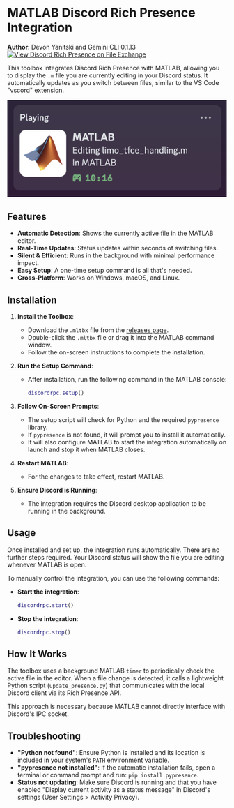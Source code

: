 # MATLAB Discord Rich Presence Integration

**Author**: Devon Yanitski and Gemini CLI 0.1.13     [![View Discord Rich Presence on File Exchange](https://www.mathworks.com/matlabcentral/images/matlab-file-exchange.svg)](https://www.mathworks.com/matlabcentral/fileexchange/181627-discord-rich-presence)

This toolbox integrates Discord Rich Presence with MATLAB, allowing you to display the `.m` file you are currently editing in your Discord status. It automatically updates as you switch between files, similar to the VS Code "vscord" extension.

![Demo Image](MATLAB-Discord-Rich-Presence-Demo.png)

## Features

- **Automatic Detection**: Shows the currently active file in the MATLAB editor.
- **Real-Time Updates**: Status updates within seconds of switching files.
- **Silent & Efficient**: Runs in the background with minimal performance impact.
- **Easy Setup**: A one-time setup command is all that's needed.
- **Cross-Platform**: Works on Windows, macOS, and Linux.

## Installation

1.  **Install the Toolbox**:
    -   Download the `.mltbx` file from the [releases page](https://github.com/devon7y/MATLAB-Discord-Rich-Presence/releases/tag/v1.0.0).
    -   Double-click the `.mltbx` file or drag it into the MATLAB command window.
    -   Follow the on-screen instructions to complete the installation.

2.  **Run the Setup Command**:
    -   After installation, run the following command in the MATLAB console:

        ```matlab
        discordrpc.setup()
        ```

3.  **Follow On-Screen Prompts**:
    -   The setup script will check for Python and the required `pypresence` library.
    -   If `pypresence` is not found, it will prompt you to install it automatically.
    -   It will also configure MATLAB to start the integration automatically on launch and stop it when MATLAB closes.

4.  **Restart MATLAB**:
    -   For the changes to take effect, restart MATLAB.

5.  **Ensure Discord is Running**:
    -   The integration requires the Discord desktop application to be running in the background.

## Usage

Once installed and set up, the integration runs automatically. There are no further steps required. Your Discord status will show the file you are editing whenever MATLAB is open.

To manually control the integration, you can use the following commands:

-   **Start the integration**:
    ```matlab
    discordrpc.start()
    ```
-   **Stop the integration**:
    ```matlab
    discordrpc.stop()
    ```

## How It Works

The toolbox uses a background MATLAB `timer` to periodically check the active file in the editor. When a file change is detected, it calls a lightweight Python script (`update_presence.py`) that communicates with the local Discord client via its Rich Presence API.

This approach is necessary because MATLAB cannot directly interface with Discord's IPC socket.

## Troubleshooting

-   **"Python not found"**: Ensure Python is installed and its location is included in your system's `PATH` environment variable.
-   **"pypresence not installed"**: If the automatic installation fails, open a terminal or command prompt and run: `pip install pypresence`.
-   **Status not updating**: Make sure Discord is running and that you have enabled "Display current activity as a status message" in Discord's settings (User Settings > Activity Privacy).

